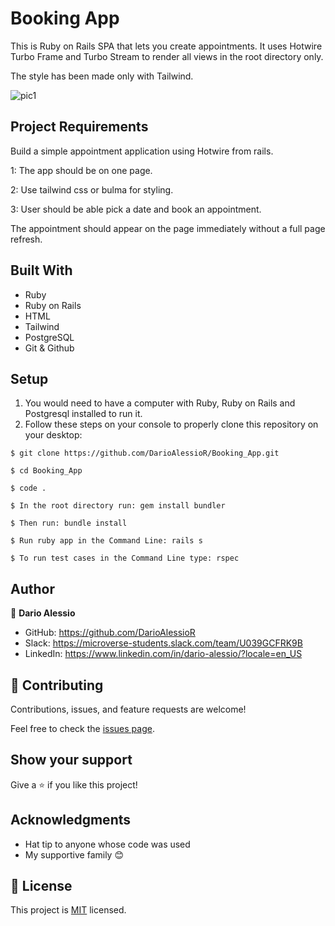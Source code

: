 # Booking App

This is Ruby on Rails SPA that lets you create appointments. It uses
Hotwire Turbo Frame and Turbo Stream to render all views in the root directory only.

The style has been made only with Tailwind.

![pic1](./assets/images/pic1.png)

## Project Requirements

Build a simple appointment application using Hotwire from rails.

 1: The app should be on one page. 
 
 2: Use tailwind css or bulma for styling. 
 
 3: User should be able pick a date and book an appointment. 
 
 The appointment should appear on the page immediately without a full page refresh. 

## Built With

- Ruby
- Ruby on Rails
- HTML
- Tailwind
- PostgreSQL
- Git & Github

## Setup

1. You would need to have a computer with Ruby, Ruby on Rails and Postgresql installed to run it.
2. Follow these steps on your console to properly clone this repository on your desktop:

```
$ git clone https://github.com/DarioAlessioR/Booking_App.git

$ cd Booking_App

$ code .

$ In the root directory run: gem install bundler

$ Then run: bundle install

$ Run ruby app in the Command Line: rails s

$ To run test cases in the Command Line type: rspec
```

## Author

👤 **Dario Alessio**

- GitHub: https://github.com/DarioAlessioR
- Slack: https://microverse-students.slack.com/team/U039GCFRK9B
- LinkedIn: https://www.linkedin.com/in/dario-alessio/?locale=en_US

## 🤝 Contributing

Contributions, issues, and feature requests are welcome!

Feel free to check the [issues page](../../issues/).

## Show your support

Give a ⭐️ if you like this project!

## Acknowledgments

- Hat tip to anyone whose code was used
- My supportive family 😊

## 📝 License

This project is [MIT](./LICENSE.md) licensed.